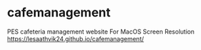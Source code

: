 # cafemanagement
PES cafeteria management website
For MacOS Screen Resolution
https://lesaathvik24.github.io/cafemanagement/
